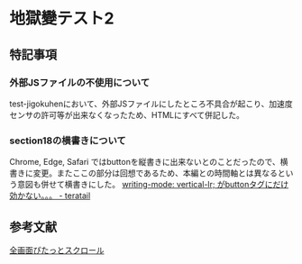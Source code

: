 # 地獄變テスト2
## 特記事項
### 外部JSファイルの不使用について
test-jigokuhenにおいて、外部JSファイルにしたところ不具合が起こり、加速度センサの許可等が出来なくなったため、HTMLにすべて併記した。

### section18の横書きについて
Chrome, Edge, Safari ではbuttonを縦書きに出来ないとのことだったので、横書きに変更。またここの部分は回想であるため、本編との時間軸とは異なるという意図も併せて横書きにした。
[writing-mode: vertical-lr; がbuttonタグにだけ効かない。。。 - teratail](https://teratail.com/questions/frvtbi60o04vj2)

## 参考文献
[全画面ぴたっとスクロール](https://ics.media/entry/191211/)